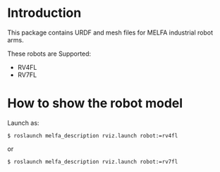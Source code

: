 # Introduction

This package contains URDF and mesh files for MELFA industrial robot
arms.

These robots are Supported:

  - RV4FL
  - RV7FL
  
# How to show the robot model

Launch as:

```
$ roslaunch melfa_description rviz.launch robot:=rv4fl
```

or

```
$ roslaunch melfa_description rviz.launch robot:=rv7fl
```
